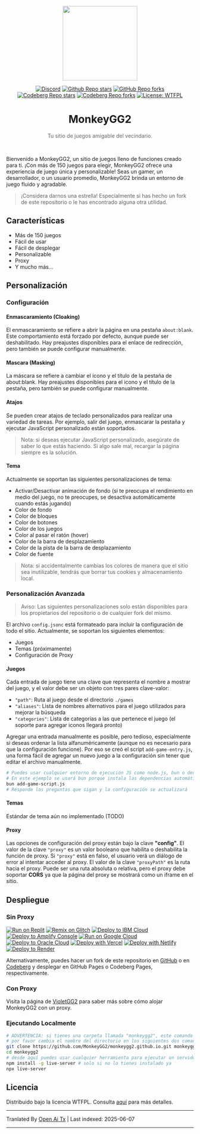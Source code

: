 <p align="center"><img src="https://raw.githubusercontent.com/MonkeyGG2/monkeygg2.github.io/main/imgs/icon-256-256.png" height="200"></p>

<div align="center">
<a href="https://discord.com/invite/yPYyZ78qCB"><img alt="Discord" src="https://img.shields.io/discord/1051660971900407839?label=discord"></a>
<a href="https://github.com/MonkeyGG2/monkeygg2.github.io"><img alt="Github Repo stars" src="https://img.shields.io/github/stars/MonkeyGG2/monkeygg2.github.io?label=github%20stars"></a>
<a href="https://github.com/MonkeyGG2/monkeygg2.github.io"><img alt="GitHub Repo forks" src="https://img.shields.io/github/forks/MonkeyGG2/monkeygg2.github.io?label=github%20forks"></a>
<a href="https://codeberg.org/MonkeyGG2/pages"><img alt="Codeberg Repo stars" src="https://img.shields.io/badge/dynamic/json.svg?label=codeberg%20stars&url=https://codeberg.org/api/v1/repos/MonkeyGG2/pages&query=stars_count"></a>
<a href="https://codeberg.org/MonkeyGG2/pages"><img alt="Codeberg Repo forks" src="https://img.shields.io/badge/dynamic/json.svg?label=codeberg%20forks&url=https://codeberg.org/api/v1/repos/MonkeyGG2/pages&query=forks_count"></a>
<a href="http://www.wtfpl.net/about"><img alt="License: WTFPL" src="https://img.shields.io/badge/License-WTFPL-brightgreen.svg"></a>
</div>
<h1 align="center">MonkeyGG2</h1>
<p align="center" style="opacity: 0.65;">Tu sitio de juegos amigable del vecindario.</p>
<br>

Bienvenido a MonkeyGG2, un sitio de juegos lleno de funciones creado para ti. ¡Con más de 150 juegos para elegir, MonkeyGG2 ofrece una experiencia de juego única y personalizable! Seas un gamer, un desarrollador, o un usuario promedio, MonkeyGG2 brinda un entorno de juego fluido y agradable.

> ¡Considera darnos una estrella! Especialmente si has hecho un fork de este repositorio o le has encontrado alguna otra utilidad.

## Características

-   Más de 150 juegos
-   Fácil de usar
-   Fácil de desplegar
-   Personalizable
-   Proxy
-   Y mucho más...

## Personalización

### Configuración

#### Enmascaramiento (Cloaking)

El enmascaramiento se refiere a abrir la página en una pestaña `about:blank`. Este comportamiento está forzado por defecto, aunque puede ser deshabilitado. Hay preajustes disponibles para el enlace de redirección, pero también se puede configurar manualmente.

#### Mascara (Masking)

La máscara se refiere a cambiar el icono y el título de la pestaña de about:blank. Hay preajustes disponibles para el icono y el título de la pestaña, pero también se puede configurar manualmente.

#### Atajos

Se pueden crear atajos de teclado personalizados para realizar una variedad de tareas. Por ejemplo, salir del juego, enmascarar la pestaña y ejecutar JavaScript personalizado están soportados.
> Nota: si deseas ejecutar JavaScript personalizado, asegúrate de saber lo que estás haciendo. Si algo sale mal, recargar la página siempre es la solución.

#### Tema

Actualmente se soportan las siguientes personalizaciones de tema:
- Activar/Desactivar animación de fondo (si te preocupa el rendimiento en medio del juego, no te preocupes, se desactiva automáticamente cuando estás jugando)
- Color de fondo
- Color de bloques
- Color de botones
- Color de los juegos
- Color al pasar el ratón (hover)
- Color de la barra de desplazamiento
- Color de la pista de la barra de desplazamiento
- Color de fuente

> Nota: si accidentalmente cambias los colores de manera que el sitio sea inutilizable, tendrás que borrar tus cookies y almacenamiento local.

### Personalización Avanzada

> Aviso: Las siguientes personalizaciones solo están disponibles para los propietarios del repositorio o de cualquier fork del mismo.

El archivo `config.jsonc` está formateado para incluir la configuración de todo el sitio. Actualmente, se soportan los siguientes elementos:
- Juegos
- Temas (próximamente)
- Configuración de Proxy

#### Juegos

Cada entrada de juego tiene una clave que representa el nombre a mostrar del juego, y el valor debe ser un objeto con tres pares clave-valor:
- `"path"`: Ruta al juego desde el directorio `./games`
- `"aliases"`: Lista de nombres alternativos para el juego utilizados para mejorar la búsqueda
- `"categories"`: Lista de categorías a las que pertenece el juego (el soporte para agregar iconos llegará pronto)

Agregar una entrada manualmente es posible, pero tedioso, especialmente si deseas ordenar la lista alfanuméricamente (aunque no es necesario para que la configuración funcione).
Por eso se creó el script `add-game-entry.js`, una forma fácil de agregar un nuevo juego a la configuración sin tener que editar el archivo manualmente.

```bash
# Puedes usar cualquier entorno de ejecución JS como node.js, bun o deno
# En este ejemplo se usará bun porque instala las dependencias automáticamente
bun add-game-script.js
# Responde las preguntas que sigan y la configuración se actualizará
```

#### Temas

Estándar de tema aún no implementado (TODO)

#### Proxy

Las opciones de configuración del proxy están bajo la clave **"config"**. 
El valor de la clave `"proxy"` es un valor booleano que habilita o deshabilita la función de proxy. Si `"proxy"` está en falso, el usuario verá un diálogo de error al intentar acceder al proxy.
El valor de la clave `"proxyPath"` es la ruta hacia el proxy. Puede ser una ruta absoluta o relativa, pero el proxy debe soportar **CORS** ya que la página del proxy se mostrará como un iframe en el sitio.


## Despliegue

### Sin Proxy

[![Run on Replit](https://binbashbanana.github.io/deploy-buttons/buttons/remade/replit.svg)](https://github.com/MonkeyGG2/monkeygg2.github.io)
[![Remix on Glitch](https://binbashbanana.github.io/deploy-buttons/buttons/remade/glitch.svg)](https://glitch.com/edit/#!/import/github/MonkeyGG2/monkeygg2.github.io)
[![Deploy to IBM Cloud](https://binbashbanana.github.io/deploy-buttons/buttons/remade/ibmcloud.svg)](https://cloud.ibm.com/devops/setup/deploy?repository=https://github.com/MonkeyGG2/monkeygg2.github.io)
[![Deploy to Amplify Console](https://binbashbanana.github.io/deploy-buttons/buttons/remade/amplifyconsole.svg)](https://console.aws.amazon.com/amplify/home#/deploy?repo=https://github.com/MonkeyGG2/monkeygg2.github.io)
[![Run on Google Cloud](https://binbashbanana.github.io/deploy-buttons/buttons/remade/googlecloud.svg)](https://deploy.cloud.run/?git_repo=https://github.com/MonkeyGG2/monkeygg2.github.io)
[![Deploy to Oracle Cloud](https://binbashbanana.github.io/deploy-buttons/buttons/remade/oraclecloud.svg)](https://cloud.oracle.com/resourcemanager/stacks/create?zipUrl=https://github.com/MonkeyGG2/monkeygg2.github.io/archive/refs/heads/main.zip)
[![Deploy with Vercel](https://binbashbanana.github.io/deploy-buttons/buttons/remade/vercel.svg)](https://vercel.com/new/clone?repository-url=https%3A%2F%2Fgithub.com%2FMonkeyGG2%2Fmonkeygg2.github.io)
[![Deploy with Netlify](https://binbashbanana.github.io/deploy-buttons/buttons/remade/netlify.svg)](https://app.netlify.com/start/deploy?repository=https://github.com/MonkeyGG2/monkeygg2.github.io)
[![Deploy to Render](https://binbashbanana.github.io/deploy-buttons/buttons/remade/render.svg)](https://render.com/deploy?repo=https://github.com/MonkeyGG2/monkeygg2.github.io)

Alternativamente, puedes hacer un fork de este repositorio en [GitHub](https://github.com/MonkeyGG2/monkeygg2.github.io) o en [Codeberg](https://codeberg.org/MonkeyGG2/pages) y desplegar en GitHub Pages o Codeberg Pages, respectivamente.

### Con Proxy

Visita la página de [VioletGG2](https://github.com/MonkeyGG2/VioletGG2) para saber más sobre cómo alojar MonkeyGG2 con un proxy.

### Ejecutando Localmente

```bash
# ADVERTENCIA: si tienes una carpeta llamada "monkeygg2", este comando eliminará todos los archivos dentro de esa carpeta
# por favor cambia el nombre del directorio en los siguientes dos comandos
git clone https://github.com/MonkeyGG2/monkeygg2.github.io.git monkeygg2
cd monkeygg2
# desde aquí puedes usar cualquier herramienta para ejecutar un servidor estático, en este ejemplo se usará "live-server" de npm
npm install -g live-server # solo si no lo tienes instalado ya
npx live-server
```

## Licencia

Distribuido bajo la licencia WTFPL. Consulta [aquí](https://github.com/MonkeyGG2/monkeygg2.github.io/blob/main/LICENSE) para más detalles.

---

Tranlated By [Open Ai Tx](https://github.com/OpenAiTx/OpenAiTx) | Last indexed: 2025-06-07

---